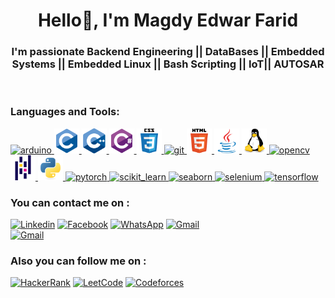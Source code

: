 
<h1 align="center">Hello👋, I'm Magdy Edwar Farid</h1>
<h3 align="center">I'm passionate  Backend Engineering || DataBases || Embedded Systems || Embedded Linux || Bash Scripting || IoT|| AUTOSAR</h3>

<br>
<h3 align="left">Languages and Tools:</h3>
<p align="left"> <a href="https://www.arduino.cc/" target="_blank" rel="noreferrer"> <img src="https://cdn.worldvectorlogo.com/logos/arduino-1.svg" alt="arduino" width="40" height="40"/> </a> <a href="https://www.cprogramming.com/" target="_blank" rel="noreferrer"> <img src="https://raw.githubusercontent.com/devicons/devicon/master/icons/c/c-original.svg" alt="c" width="40" height="40"/> </a> <a href="https://www.w3schools.com/cpp/" target="_blank" rel="noreferrer"> <img src="https://raw.githubusercontent.com/devicons/devicon/master/icons/cplusplus/cplusplus-original.svg" alt="cplusplus" width="40" height="40"/> </a> <a href="https://www.w3schools.com/cs/" target="_blank" rel="noreferrer"> <img src="https://raw.githubusercontent.com/devicons/devicon/master/icons/csharp/csharp-original.svg" alt="csharp" width="40" height="40"/> </a> <a href="https://www.w3schools.com/css/" target="_blank" rel="noreferrer"> <img src="https://raw.githubusercontent.com/devicons/devicon/master/icons/css3/css3-original-wordmark.svg" alt="css3" width="40" height="40"/> </a> <a href="https://git-scm.com/" target="_blank" rel="noreferrer"> <img src="https://www.vectorlogo.zone/logos/git-scm/git-scm-icon.svg" alt="git" width="40" height="40"/> </a> <a href="https://www.w3.org/html/" target="_blank" rel="noreferrer"> <img src="https://raw.githubusercontent.com/devicons/devicon/master/icons/html5/html5-original-wordmark.svg" alt="html5" width="40" height="40"/> </a> <a href="https://www.java.com" target="_blank" rel="noreferrer"> <img src="https://raw.githubusercontent.com/devicons/devicon/master/icons/java/java-original.svg" alt="java" width="40" height="40"/> </a> <a href="https://www.linux.org/" target="_blank" rel="noreferrer"> <img src="https://raw.githubusercontent.com/devicons/devicon/master/icons/linux/linux-original.svg" alt="linux" width="40" height="40"/> </a> <a href="https://opencv.org/" target="_blank" rel="noreferrer"> <img src="https://www.vectorlogo.zone/logos/opencv/opencv-icon.svg" alt="opencv" width="40" height="40"/> </a> <a href="https://pandas.pydata.org/" target="_blank" rel="noreferrer"> <img src="https://raw.githubusercontent.com/devicons/devicon/2ae2a900d2f041da66e950e4d48052658d850630/icons/pandas/pandas-original.svg" alt="pandas" width="40" height="40"/> </a> <a href="https://www.python.org" target="_blank" rel="noreferrer"> <img src="https://raw.githubusercontent.com/devicons/devicon/master/icons/python/python-original.svg" alt="python" width="40" height="40"/> </a> <a href="https://pytorch.org/" target="_blank" rel="noreferrer"> <img src="https://www.vectorlogo.zone/logos/pytorch/pytorch-icon.svg" alt="pytorch" width="40" height="40"/> </a> <a href="https://scikit-learn.org/" target="_blank" rel="noreferrer"> <img src="https://upload.wikimedia.org/wikipedia/commons/0/05/Scikit_learn_logo_small.svg" alt="scikit_learn" width="40" height="40"/> </a> <a href="https://seaborn.pydata.org/" target="_blank" rel="noreferrer"> <img src="https://seaborn.pydata.org/_images/logo-mark-lightbg.svg" alt="seaborn" width="40" height="40"/> </a> <a href="https://www.selenium.dev" target="_blank" rel="noreferrer"> <img src="https://raw.githubusercontent.com/detain/svg-logos/780f25886640cef088af994181646db2f6b1a3f8/svg/selenium-logo.svg" alt="selenium" width="40" height="40"/> </a> <a href="https://www.tensorflow.org" target="_blank" rel="noreferrer"> <img src="https://www.vectorlogo.zone/logos/tensorflow/tensorflow-icon.svg" alt="tensorflow" width="40" height="40"/> </a> </p>

### You can contact me on  :  
[![Linkedin](https://img.shields.io/badge/LinkedIn-Magdy%20Edwar-blue?logo=Linkedin&logoColor=blue&labelColor=black)](https://www.linkedin.com/in/magdy-edwar-49b22119a/)
[![Facebook](https://img.shields.io/badge/Facebook-Magdy_Edwar-blue?logo=Facebook&logoColor=blue&labelColor=black)](https://www.facebook.com/me/)
[![WhatsApp](https://img.shields.io/badge/WhatsApp-Magdy_Edwar-green?logo=WhatsApp&logoColor=green&labelColor=black)](https://wa.me/qr/27BIND2G5YALN1)
[![Gmail](https://img.shields.io/badge/Gmail-magdiedwar47%40gmail.com-blue?logo=Gmail&logoColor=blue&labelColor=black)](mailto:magdiedwar47@gmail.com)
<br>
[![Gmail](https://img.shields.io/badge/Gmail-magdyedwar1996%40gmail.com-blue?logo=Gmail&logoColor=blue&labelColor=black)](mailto:magdyedwar1996@gmail.com)
<br>
### Also you can follow me on : 
[![HackerRank](https://img.shields.io/badge/HackerRank-Magdy_Edwar-brightgreen?logo=HackerRank&logoColor=Green&labelColor=black)](https://www.hackerrank.com/magdiedwar47)
[![LeetCode](https://img.shields.io/badge/LeetCode-Magdy_Edwar-orange?logo=LeetCode&logoColor=orange&labelColor=black)](https://leetcode.com/magdiedwar47/)
[![Codeforces](https://img.shields.io/badge/Codeforces-Magdy_Edwar_Farid-blue?logo=Codeforces&logoColor=white&labelColor=black)](https://codeforces.com/profile/Magdy_Edwar_Farid)


